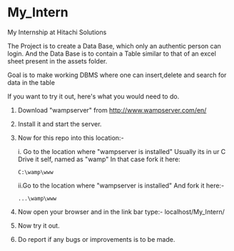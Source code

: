 # My_Intern
My Internship at Hitachi Solutions

The Project is to create a Data Base, which only an authentic person can login. And the Data Base is to contain a Table similar to that of an excel sheet present in the assets folder.

Goal is to make working DBMS where one can insert,delete and search for data in the table

If you want to try it out, here's what you would need to do.

1. Download "wampserver" from http://www.wampserver.com/en/

2. Install it and start the server.

3. Now for this repo into this location:-

    i. Go to the location where "wampserver is installed"
       Usually its in ur C Drive it self, named as "wamp"
       In that case fork it here:
       
       C:\wamp\www
      
    ii.Go to the location where "wampserver is installed"
       And fork it here:-
       
       ...\wamp\www

4. Now open your browser and in the link bar type:-
   localhost/My_Intern/

5. Now try it out.

6. Do report if any bugs or improvements is to be made. 
